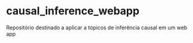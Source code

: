 # causal_inference_webapp
Repositório destinado a aplicar a tópicos de inferência causal em um web app
